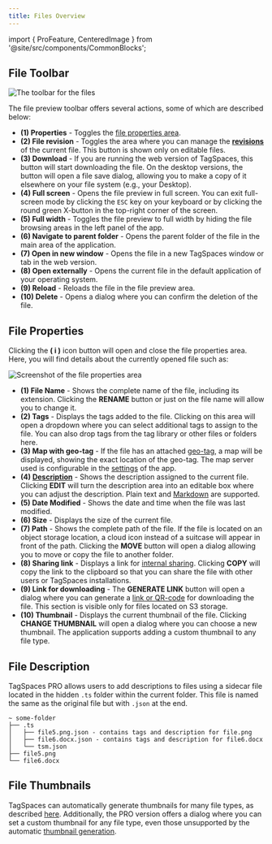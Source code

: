 ```yaml
---
title: Files Overview
---
```


import { ProFeature, CenteredImage } from '@site/src/components/CommonBlocks';

## File Toolbar

![The toolbar for the files](/media/entrydetails/file-menu.svg)

The file preview toolbar offers several actions, some of which are described below:

- **(1) Properties** - Toggles the [file properties area](#file-properties).
- **(2) File revision** <ProFeature /> - Toggles the area where you can manage the **[revisions](editing-files#file-revisions)** of the current file. This button is shown only on editable files.
- **(3) Download** - If you are running the web version of TagSpaces, this button will start downloading the file. On the desktop versions, the button will open a file save dialog, allowing you to make a copy of it elsewhere on your file system (e.g., your Desktop).
- **(4) Full screen** - Opens the file preview in full screen. You can exit full-screen mode by clicking the `ESC` key on your keyboard or by clicking the round green X-button in the top-right corner of the screen.
- **(5) Full width** - Toggles the file preview to full width by hiding the file browsing areas in the left panel of the app.
- **(6) Navigate to parent folder** - Opens the parent folder of the file in the main area of the application.
- **(7) Open in new window** - Opens the file in a new TagSpaces window or tab in the web version.
- **(8) Open externally** - Opens the current file in the default application of your operating system.
- **(9) Reload** - Reloads the file in the file preview area.
- **(10) Delete** - Opens a dialog where you can confirm the deletion of the file.

## File Properties

Clicking the **( i )** icon button will open and close the file properties area. Here, you will find details about the currently opened file such as:

![Screenshot of the file properties area](/media/entrydetails/file-properties.svg)

- **(1) File Name** - Shows the complete name of the file, including its extension. Clicking the **RENAME** button or just on the file name will allow you to change it.
- **(2) Tags** - Displays the tags added to the file. Clicking on this area will open a dropdown where you can select additional tags to assign to the file. You can also drop tags from the tag library or other files or folders here.
- **(3) Map with geo-tag** - If the file has an attached [geo-tag](/ui/taglibrary#geo-tagging), a map will be displayed, showing the exact location of the geo-tag. The map server used is configurable in the [settings](/ui/settings/#advanced) of the app.
- **(4) [Description](#file-description)** <ProFeature /> - Shows the description assigned to the current file. Clicking **EDIT** will turn the description area into an editable box where you can adjust the description. Plain text and [Markdown](/markdown) are supported.
- **(5) Date Modified** - Shows the date and time when the file was last modified.
- **(6) Size** - Displays the size of the current file.
- **(7) Path** - Shows the complete path of the file. If the file is located on an object storage location, a cloud icon instead of a suitcase will appear in front of the path. Clicking the **MOVE** button will open a dialog allowing you to move or copy the file to another folder.
- **(8) Sharing link** - Displays a link for [internal sharing](/sharing#internal-sharing-for-files-and-folders). Clicking **COPY** will copy the link to the clipboard so that you can share the file with other users or TagSpaces installations.
- **(9) Link for downloading** <ProFeature /> - The **GENERATE LINK** button will open a dialog where you can generate a [link or QR-code](/sharing#sharing-download-link-to-a-file) for downloading the file. This section is visible only for files located on S3 storage.
- **(10) Thumbnail** <ProFeature /> - Displays the current thumbnail of the file. Clicking **CHANGE THUMBNAIL** will open a dialog where you can choose a new thumbnail. The application supports adding a custom thumbnail to any file type.

## File Description

<ProFeature />

TagSpaces PRO allows users to add descriptions to files using a sidecar file located in the hidden `.ts` folder within the current folder. This file is named the same as the original file but with `.json` at the end.

```
~ some-folder
├── .ts
│   ├── file5.png.json - contains tags and description for file.png
│   ├── file6.docx.json - contains tags and description for file6.docx
│   └── tsm.json
├── file5.png
└── file6.docx
```

## File Thumbnails

<ProFeature />

TagSpaces can automatically generate thumbnails for many file types, as described [here](/thumbnails). Additionally, the PRO version offers a dialog where you can set a custom thumbnail for any file type, even those unsupported by the automatic [thumbnail generation](/thumbnails).

<CenteredImage
    caption="Dialog for changing the folder thumbnail"
    src="/media/entrydetails/change-folder-thumbnail.avif"
    showCaption
    maxWidth={500}
  />
